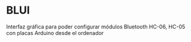 # BLUI

Interfaz gráfica para poder configurar módulos Bluetooth HC-06, HC-05 con placas Arduino desde el ordenador